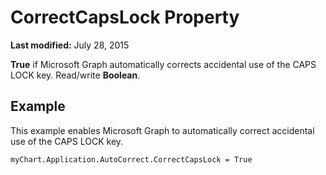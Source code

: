 
# CorrectCapsLock Property

 **Last modified:** July 28, 2015

 **True** if Microsoft Graph automatically corrects accidental use of the CAPS LOCK key. Read/write **Boolean**.

## Example

This example enables Microsoft Graph to automatically correct accidental use of the CAPS LOCK key.


```
myChart.Application.AutoCorrect.CorrectCapsLock = True
```

